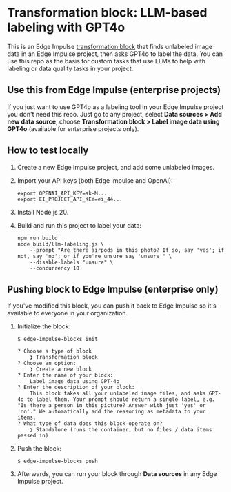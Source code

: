 # Transformation block: LLM-based labeling with GPT4o

This is an Edge Impulse [transformation block](https://docs.edgeimpulse.com/docs/edge-impulse-studio/organizations/custom-blocks/transformation-blocks) that finds unlabeled image data in an Edge Impulse project, then asks GPT4o to label the data. You can use this repo as the basis for custom tasks that use LLMs to help with labeling or data quality tasks in your project.

## Use this from Edge Impulse (enterprise projects)

If you just want to use GPT4o as a labeling tool in your Edge Impulse project you don't need this repo. Just go to any project, select **Data sources > Add new data source**, choose **Transformation block > Label image data using GPT4o** (available for enterprise projects only).

## How to test locally

1. Create a new Edge Impulse project, and add some unlabeled images.
2. Import your API keys (both Edge Impulse and OpenAI):

    ```
    export OPENAI_API_KEY=sk-M...
    export EI_PROJECT_API_KEY=ei_44...
    ```

3. Install Node.js 20.
4. Build and run this project to label your data:

    ```
    npm run build
    node build/llm-labeling.js \
        --prompt "Are there airpods in this photo? If so, say 'yes'; if not, say 'no'; or if you're unsure say 'unsure'" \
        --disable-labels "unsure" \
        --concurrency 10
    ```

## Pushing block to Edge Impulse (enterprise only)

If you've modified this block, you can push it back to Edge Impulse so it's available to everyone in your organization.

1. Initialize the block:

    ```
    $ edge-impulse-blocks init

    ? Choose a type of block
        ❯ Transformation block
    ? Choose an option:
        ❯ Create a new block
    ? Enter the name of your block:
        Label image data using GPT-4o
    ? Enter the description of your block:
        This block takes all your unlabeled image files, and asks GPT-4o to label them. Your prompt should return a single label, e.g. "Is there a person in this picture? Answer with just 'yes' or 'no'." We automatically add the reasoning as metadata to your items.
    ? What type of data does this block operate on?
        ❯ Standalone (runs the container, but no files / data items passed in)
    ```

2. Push the block:

    ```
    $ edge-impulse-blocks push
    ```

3. Afterwards, you can run your block through **Data sources** in any Edge Impulse project.
